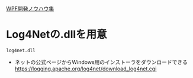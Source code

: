 [WPF開発ノウハウ集](../../index.md)
# Log4Netの.dllを用意

```
log4net.dll
```

- ネットの公式ページからWindows用のインストーラをダウンロードできる
https://logging.apache.org/log4net/download_log4net.cgi